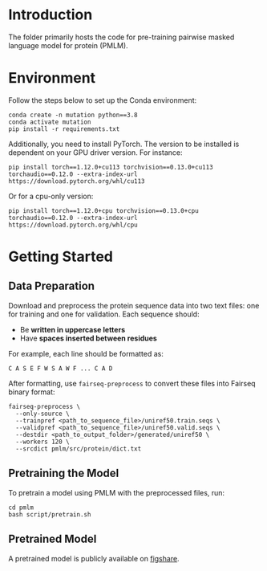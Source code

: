 # Introduction 

The folder primarily hosts the code for pre-training pairwise masked language model for protein (PMLM). 

# Environment

Follow the steps below to set up the Conda environment:
```
conda create -n mutation python==3.8  
conda activate mutation  
pip install -r requirements.txt  
```

Additionally, you need to install PyTorch. The version to be installed is dependent on your GPU driver version. For instance:
```
pip install torch==1.12.0+cu113 torchvision==0.13.0+cu113 torchaudio==0.12.0 --extra-index-url https://download.pytorch.org/whl/cu113
```
Or for a cpu-only version:
```
pip install torch==1.12.0+cpu torchvision==0.13.0+cpu torchaudio==0.12.0 --extra-index-url https://download.pytorch.org/whl/cpu
```

# Getting Started

## Data Preparation

Download and preprocess the protein sequence data into two text files: one for training and one for validation. Each sequence should:  

- Be **written in uppercase letters**  
- Have **spaces inserted between residues**  

For example, each line should be formatted as:  
```
C A S E F W S A W F ... C A D
```

After formatting, use `fairseq-preprocess` to convert these files into Fairseq binary format:  

```
fairseq-preprocess \
  --only-source \
  --trainpref <path_to_sequence_file>/uniref50.train.seqs \
  --validpref <path_to_sequence_file>/uniref50.valid.seqs \
  --destdir <path_to_output_folder>/generated/uniref50 \
  --workers 120 \
  --srcdict pmlm/src/protein/dict.txt
```

## Pretraining the Model
To pretrain a model using PMLM with the preprocessed files, run:
```
cd pmlm
bash script/pretrain.sh
```

## Pretrained Model

A pretrained model is publicly available on [figshare](https://doi.org/10.6084/m9.figshare.26892355).
